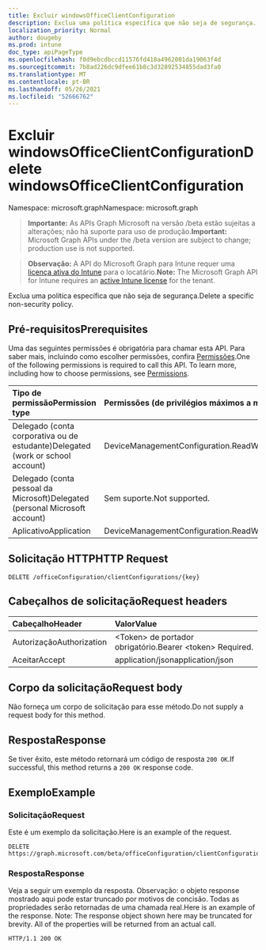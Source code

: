 ```yaml
---
title: Excluir windowsOfficeClientConfiguration
description: Exclua uma política específica que não seja de segurança.
localization_priority: Normal
author: dougeby
ms.prod: intune
doc_type: apiPageType
ms.openlocfilehash: f0d9ebcdbccd11576fd418a4962001da19063f4d
ms.sourcegitcommit: 7b8ad226dc9dfee61b8c3d32892534855dad3fa0
ms.translationtype: MT
ms.contentlocale: pt-BR
ms.lasthandoff: 05/26/2021
ms.locfileid: "52666762"
---
```

# <a name="delete-windowsofficeclientconfiguration"></a><span data-ttu-id="1c036-103">Excluir windowsOfficeClientConfiguration</span><span class="sxs-lookup"><span data-stu-id="1c036-103">Delete windowsOfficeClientConfiguration</span></span>

<span data-ttu-id="1c036-104">Namespace: microsoft.graph</span><span class="sxs-lookup"><span data-stu-id="1c036-104">Namespace: microsoft.graph</span></span>

> <span data-ttu-id="1c036-105">**Importante:** As APIs Graph Microsoft na versão /beta estão sujeitas a alterações; não há suporte para uso de produção.</span><span class="sxs-lookup"><span data-stu-id="1c036-105">**Important:** Microsoft Graph APIs under the /beta version are subject to change; production use is not supported.</span></span>

> <span data-ttu-id="1c036-106">**Observação:** A API do Microsoft Graph para Intune requer uma [licença ativa do Intune](https://go.microsoft.com/fwlink/?linkid=839381) para o locatário.</span><span class="sxs-lookup"><span data-stu-id="1c036-106">**Note:** The Microsoft Graph API for Intune requires an [active Intune license](https://go.microsoft.com/fwlink/?linkid=839381) for the tenant.</span></span>

<span data-ttu-id="1c036-107">Exclua uma política específica que não seja de segurança.</span><span class="sxs-lookup"><span data-stu-id="1c036-107">Delete a specific non-security policy.</span></span>

## <a name="prerequisites"></a><span data-ttu-id="1c036-108">Pré-requisitos</span><span class="sxs-lookup"><span data-stu-id="1c036-108">Prerequisites</span></span>
<span data-ttu-id="1c036-p101">Uma das seguintes permissões é obrigatória para chamar esta API. Para saber mais, incluindo como escolher permissões, confira [Permissões](/graph/permissions-reference).</span><span class="sxs-lookup"><span data-stu-id="1c036-p101">One of the following permissions is required to call this API. To learn more, including how to choose permissions, see [Permissions](/graph/permissions-reference).</span></span>

|<span data-ttu-id="1c036-111">Tipo de permissão</span><span class="sxs-lookup"><span data-stu-id="1c036-111">Permission type</span></span>|<span data-ttu-id="1c036-112">Permissões (de privilégios máximos a mínimos)</span><span class="sxs-lookup"><span data-stu-id="1c036-112">Permissions (from most to least privileged)</span></span>|
|:---|:---|
|<span data-ttu-id="1c036-113">Delegado (conta corporativa ou de estudante)</span><span class="sxs-lookup"><span data-stu-id="1c036-113">Delegated (work or school account)</span></span>|<span data-ttu-id="1c036-114">DeviceManagementConfiguration.ReadWrite.All</span><span class="sxs-lookup"><span data-stu-id="1c036-114">DeviceManagementConfiguration.ReadWrite.All</span></span>|
|<span data-ttu-id="1c036-115">Delegado (conta pessoal da Microsoft)</span><span class="sxs-lookup"><span data-stu-id="1c036-115">Delegated (personal Microsoft account)</span></span>|<span data-ttu-id="1c036-116">Sem suporte.</span><span class="sxs-lookup"><span data-stu-id="1c036-116">Not supported.</span></span>|
|<span data-ttu-id="1c036-117">Aplicativo</span><span class="sxs-lookup"><span data-stu-id="1c036-117">Application</span></span>|<span data-ttu-id="1c036-118">DeviceManagementConfiguration.ReadWrite.All</span><span class="sxs-lookup"><span data-stu-id="1c036-118">DeviceManagementConfiguration.ReadWrite.All</span></span>|

## <a name="http-request"></a><span data-ttu-id="1c036-119">Solicitação HTTP</span><span class="sxs-lookup"><span data-stu-id="1c036-119">HTTP Request</span></span>
<!-- {
  "blockType": "ignored"
}
-->
``` http
DELETE /officeConfiguration/clientConfigurations/{key}
```

## <a name="request-headers"></a><span data-ttu-id="1c036-120">Cabeçalhos de solicitação</span><span class="sxs-lookup"><span data-stu-id="1c036-120">Request headers</span></span>
|<span data-ttu-id="1c036-121">Cabeçalho</span><span class="sxs-lookup"><span data-stu-id="1c036-121">Header</span></span>|<span data-ttu-id="1c036-122">Valor</span><span class="sxs-lookup"><span data-stu-id="1c036-122">Value</span></span>|
|:---|:---|
|<span data-ttu-id="1c036-123">Autorização</span><span class="sxs-lookup"><span data-stu-id="1c036-123">Authorization</span></span>|<span data-ttu-id="1c036-124">&lt;Token&gt; de portador obrigatório.</span><span class="sxs-lookup"><span data-stu-id="1c036-124">Bearer &lt;token&gt; Required.</span></span>|
|<span data-ttu-id="1c036-125">Aceitar</span><span class="sxs-lookup"><span data-stu-id="1c036-125">Accept</span></span>|<span data-ttu-id="1c036-126">application/json</span><span class="sxs-lookup"><span data-stu-id="1c036-126">application/json</span></span>|

## <a name="request-body"></a><span data-ttu-id="1c036-127">Corpo da solicitação</span><span class="sxs-lookup"><span data-stu-id="1c036-127">Request body</span></span>
<span data-ttu-id="1c036-128">Não forneça um corpo de solicitação para esse método.</span><span class="sxs-lookup"><span data-stu-id="1c036-128">Do not supply a request body for this method.</span></span>

## <a name="response"></a><span data-ttu-id="1c036-129">Resposta</span><span class="sxs-lookup"><span data-stu-id="1c036-129">Response</span></span>
<span data-ttu-id="1c036-130">Se tiver êxito, este método retornará um código de resposta `200 OK`.</span><span class="sxs-lookup"><span data-stu-id="1c036-130">If successful, this method returns a `200 OK` response code.</span></span>

## <a name="example"></a><span data-ttu-id="1c036-131">Exemplo</span><span class="sxs-lookup"><span data-stu-id="1c036-131">Example</span></span>

### <a name="request"></a><span data-ttu-id="1c036-132">Solicitação</span><span class="sxs-lookup"><span data-stu-id="1c036-132">Request</span></span>
<span data-ttu-id="1c036-133">Este é um exemplo da solicitação.</span><span class="sxs-lookup"><span data-stu-id="1c036-133">Here is an example of the request.</span></span>
``` http
DELETE https://graph.microsoft.com/beta/officeConfiguration/clientConfigurations/{key}
```

### <a name="response"></a><span data-ttu-id="1c036-134">Resposta</span><span class="sxs-lookup"><span data-stu-id="1c036-134">Response</span></span>
<span data-ttu-id="1c036-p102">Veja a seguir um exemplo da resposta. Observação: o objeto response mostrado aqui pode estar truncado por motivos de concisão. Todas as propriedades serão retornadas de uma chamada real.</span><span class="sxs-lookup"><span data-stu-id="1c036-p102">Here is an example of the response. Note: The response object shown here may be truncated for brevity. All of the properties will be returned from an actual call.</span></span>
``` http
HTTP/1.1 200 OK
```




